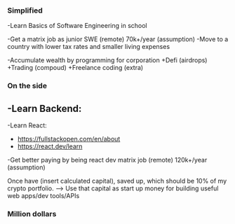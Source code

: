 
### Simplified

-Learn Basics of Software Engineering in school

-Get a matrix job as junior SWE (remote) 70k+/year (assumption)
-Move to a country with lower tax rates and smaller living expenses

-Accumulate wealth by programming for corporation
+Defi (airdrops)
+Trading (compoud) 
+Freelance coding (extra)

### On the side

-Learn Backend:
- 
-Learn React:
- https://fullstackopen.com/en/about
- https://react.dev/learn


-Get better paying by being react dev matrix job (remote) 120k+/year (assumption)


Once have (insert calculated capital), saved up, which should be 10% of my crypto portfolio.
--> Use that capital as start up money for building useful web apps/dev tools/APIs



### Million dollars